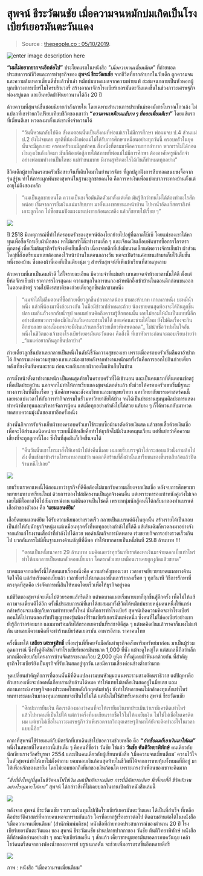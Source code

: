 
สุพจน์ ธีระวัฒนชัย เมื่อความจนหมักบ่มเกิดเป็นโรงเบียร์เยอรมันตะวันแดง
===

> Source : [thepeople.co : 05/10/2019](https://thepeople.co/supote-teerawatanachai-tawandang-german-brewery/?fbclid=IwAR1kTtIpy4YVdAf8eHZ1V08SvgTY10CTTnt5og43aemORB5ARjDEcHXPkK0).

![enter image description here](https://thepeople.co/wp-content/uploads/2019/10/%E0%B8%AA%E0%B8%B8%E0%B8%9E%E0%B8%88%E0%B8%99%E0%B9%8C-%E0%B8%98%E0%B8%B5%E0%B8%A3%E0%B8%B0%E0%B8%A7%E0%B8%B1%E0%B8%92%E0%B8%99%E0%B8%8A%E0%B8%B1%E0%B8%A2_Website_1200x628.jpg)

**“ผมไม่อยากยากจนอีกต่อไป”** ประโยคแรกในหนังสือ *"เมื่อความจนเฆี่ยนตีผม"* ที่ถ่ายทอดประสบการณ์ชีวิตและการทำธุรกิจของ **สุพจน์ ธีระวัฒนชัย** จากชีวิตที่ยากลำบากในวัยเด็ก ถูกความจนและความล้มเหลวเฆี่ยนตีซ้ำแล้วซ้ำเล่า หมักบ่มบาดแผลจากความพ่ายแพ้ สะสมจนกลายเป็นหัวหอกผู้บุกเบิกวงการเบียร์ไมโครบริวเวอรี่ สร้างอาณาจักรโรงเบียร์เยอรมันตะวันแดงขึ้นในช่วงภาวะเศรษฐกิจฟองสบู่แตก และยืนหยัดฝ่าฟันยาวนานได้ถึง 20 ปี

ด้วยความที่สุพจน์ชื่นชอบนิยายกำลังภายใน โดยเฉพาะสำนวนการประพันธ์ของมังกรโบราณโกวเล้ง ไม่แปลกที่เขาร่ายกวีเปรียบเทียบชีวิตของเขาว่า  **_“ความจนเหมือนแส้บาง ๆ ที่คอยเฆี่ยนตีเรา”_**  โดยแส้แรกที่เฆี่ยนตีเขา หวดลงมาตั้งแต่เขาเพิ่งจำความได้

>“วันนี้หวนกลับไปคิด สังคมตอนนั้นเป็นสังคมที่พ่อแม่เราไม่มีการศึกษา พ่อผมจบ ป.4 ส่วนแม่ ป.2 ยังไม่จบเลย ญาติพี่น้องฝั่งพ่อแม่ไม่ได้รับการศึกษาเหมือนอย่างทุกวันนี้ ครอบครัวในยุคนั้นจะมีลูกเยอะ ครอบครัวผมมีลูกห้าคน สิ่งหนึ่งที่ตามมาคือความยากลำบาก พวกเราไม่ได้กอดเงินถุงเงินถังเกิดมา มันก็ต้องต่อสู้ภายใต้สภาพที่พ่อแม่ไม่มีการศึกษา ต้องอาศัยครูพักลักจำ อย่างพ่อผมทำงานปั๊มโลหะ แม่ทำขนมขาย มีงานสุจริตอะไรได้เงินก็ทำหมดทุกอย่าง”

ชีวิตเด็กผู้ชายในครอบครัวเชื้อสายจีนที่เติบโตมาในย่านวรจักร ที่ถูกปลูกฝังการสืบทอดขนบขงจื้อจากรุ่นสู่รุ่น ทำให้ภาระผูกพันของสุพจน์ในฐานะลูกชายคนโต คือการหาเงินเพื่อแบ่งเบาภาระทางบ้านตั้งแต่อายุไม่ถึงสองหลัก

>“ผมเป็นลูกชายคนโต ความเป็นขงจื้อมันติดตัวมาตั้งแต่เด็ก มันรู้สึกว่าทนไม่ได้ต้องทำอะไรสักหน่อย เริ่มจากการยืมเงินแม่มาสิบบาท มาตั้งแผงขายขนมหน้าบ้าน ไปหาน้ำอัดแก๊สตราสิงห์เกาะลูกโลก ไปซื้อขนมปังแผงมาแบ่งขายก้อนละสลึง แล้วก็ขยายไปเรื่อย ๆ”

![](https://thepeople.co/wp-content/uploads/2019/10/JON-1-200-pdf-7-8-62_Page_107_Image_0001-300x135.jpg)

ปี 2518 มีเหตุการณ์ที่ทำให้ครอบครัวของสุพจน์ต้องโยกย้ายไปอยู่ที่ตลาดโบ๊เบ๊ โดยแม่ของเขาได้หาทุนเพื่อซื้อจักรเย็บผ้ามือสอง หาไม้มาทำโต๊ะทำงานเล็ก ๆ และเจียดเงินเกือบพันบาทซื้อกรรไกรตราตุ๊กตาคู่ เพื่อเริ่มต้นธุรกิจรับจ้างตัดเย็บเสื้อผ้า เนื่องจากตึกที่เซ้งมีขนาดเล็กแค่พอวางจักรเย็บผ้า ผ้าส่วนใหญ่ที่สั่งเตรียมมาเลยต้องกองไว้หน้าบ้านในตอนกลางวัน พอจะเปิดร้านค่อยขนเข้ามาเก็บไว้เต็มชั้นหนึ่งของบ้าน ซึ่งกองผ้านี่เองที่เป็นเตียงนุ่ม ๆ สำหรับสุพจน์ที่เพิ่งเข้าเรียนที่สวนกุหลาบ

ด้วยความที่เขาเป็นคนหัวดี ใส่ใจรายละเอียด มีความจำที่แม่นยำ เขาเลยจดจำห้วงเวลานั้นได้ดี ตั้งแต่ยี่ห้อจักรเย็บผ้า ราคากรรไกรสุดคม ความสนุกในการขนกองผ้าหนักอึ้งเข้าบ้านในตอนดึกก่อนขนออกในตอนเช้าตรู่ รวมไปถึงรสชาติของก๋วยเตี๋ยวลูกชิ้นปลาชามหนึ่ง

>“ผมจำได้ไม่ลืมตอนที่ซื้อก๋วยเตี๋ยวลูกชิ้นปลาตลาดน้อย ชามละห้าบาท เกาเหลาหนึ่ง บะหมี่น้ำหนึ่ง แล้วพี่น้องมานั่งล้อมวงกัน ในมือมีข้าวเปล่าคนละถ้วย น้องชายคนสุดท้องจะได้กินลูกชิ้นปลา ผมกินถั่วงอกกับน้ำซุป พอผมย้อนคิดถึงความรู้สึกตอนนั้น เลยไม่ยอมให้มันเป็นแบบนี้อีก อย่างน้อยพวกเราต้องมีเงินกินกันคนละชามให้ได้ ขอแค่คนละชามได้ไหม ยังไม่คิดเรื่องจะกินอีกชามเลย ตอนนี้ผมพอจะมีเงินแล้วเลยสั่งก๋วยเตี๋ยวพิเศษตลอด”_ ไม่น่าเชื่อว่าปมในใจอันหนึ่งในชีวิตของเจ้าของโรงเบียร์เยอรมันตะวันแดง คือสิ่งนี้ ที่เขาหัวเราะก่อนจะตอบเรียบง่ายว่า _“ผมแค่อยากกินลูกชิ้นปลาบ้าง”

ก๋วยเตี๋ยวลูกชิ้นปลาเลยกลายเป็นหนึ่งในดัชนีชี้วัดความสุขของเขา เพราะเมื่อครอบครัวเริ่มลืมตาอ้าปากได้ กิจกรรมแห่งความสุขของเขาและน้องชายหลังจากทำงานหนักมาทั้งวันคือการออกไปกินก๋วยเตี๋ยวหลังเที่ยงคืนกันคนละชาม ก่อนจะกลับมายกผ้ากองโตเข้าเก็บในบ้าน

การตั้งหน้าตั้งตาทำงานหนัก เป็นคนสุดท้ายในครอบครัวที่ได้เข้านอน และเป็นคนแรกที่ตื่นตอนเช้าตรู่เพื่อเปิดประตูบ้าน นอกจากไม่ทำให้การเรียนของสุพจน์ตกต่ำแล้ว ยังช่วยให้ครอบครัวเขาเริ่มมีฐานะทางการเงินที่ดีขึ้นเรื่อย ๆ นักศึกษาคณะสังคมวิทยาและมานุษยวิทยา มหาวิทยาลัยธรรมศาสตร์คนนี้ เลยพอแบ่งเวลาให้กับการทำกิจกรรมในรั้วมหาวิทยาลัยได้บ้าง จนได้เป็นประธานชุมนุมศิลปะการแสดง ทำหน้าที่หาทุนและบริหารจัดการผู้คน แต่เมื่อทุกอย่างกำลังไปได้สวย แส้บาง ๆ ก็ได้หวนกลับมาหวดทดสอบความมุ่งมั่นของเขาอีกครั้งหนึ่ง

ช่วงนั้นกิจการรับจ้างเย็บผ้าของครอบครัวเขาใช้ระบบซื้อผ้ามาตัดด้วยเงินสด แล้วขายเสื้อด้วยเงินเชื่อ เพื่อจะได้ส่วนลดนิดหน่อย ระบบนี้มีข้อเสียคือทำให้ธุรกิจไม่มีเงินสดหมุนเวียน แต่ที่แย่กว่าคือความเสี่ยงที่จะถูกลูกหนี้โกง ซึ่งในที่สุดมันก็เกิดขึ้นจนได้

>“คืนวันนั้นเขาโทรมาสั่งให้เอาผ้าไปส่งคืนนี้เลย ผมเลยรีบบรรจุผ้าใส่กระสอบแล้วนั่งสามล้อไปส่ง ตื่นเช้ามาข้างร้านโทรมาบอกแม่ว่า พอตกดึกร้านที่สั่งผ้านั้นเขารีบขนของขึ้นรถสิบล้อแล้วปิดร้านหนีไปเลย”

![](https://thepeople.co/wp-content/uploads/2019/10/JON-1-200-pdf-7-8-62_Page_022_Image_0001-199x300.jpg)

บทเรียนราคาแพงนี้ได้สอนเขาว่าธุรกิจที่ดีคือต้องไม่แบกรับความเสี่ยงจากเงินเชื่อ หลังจบการศึกษาเขาพยายามหาบทเรียนใหม่ ด้วยการลองไปสมัครงานเป็นลูกจ้างคนอื่น แต่เพราะหารองเท้าหนังคู่เก่งไม่เจอเลยไม่มีโอกาสได้ไปสัมภาษณ์งาน แต่นั่นอาจเป็นโชคดี เพราะหนุ่มนักสู้คนนี้ได้กลับมาลองทำแบรนด์เสื้อผ้าของตัวเอง คือ **‘แยมแอนด์ยิม’**

เสื้อยืดแยมแอนด์ยิม ได้รับความนิยมอย่างรวดเร็ว กลายเป็นแบรนด์ดังในยุคนั้น สร้างรายได้เป็นกอบเป็นกำให้กับนักธุรกิจหนุ่ม แต่เหมือนทุกครั้งที่พอทุกอย่างกำลังไปได้ดี แส้เส้นเดิมก็หวดลงมาอย่างจัง จากเถ้าแก่โรงงานเสื้อผ้าที่กำลังไปได้สวย พอดำเนินกิจการผิดพลาด เร่งขยายกิจการอย่างรวดเร็วเกินไป บวกกันการไม่มีพื้นฐานทางด้านบัญชีที่ดีพอ ทำให้เขากลายเป็นหนี้ทันที 29.8 ล้านบาท !!!

>“ตอนเป็นหนี้ธนาคาร 29 ล้านบาท ผมคิดเลยว่าทุกวินาทีเราต้องหาเงินมาจ่ายดอกเบี้ยเท่าไหร่ ทำให้ผมกลายเป็นคนกลัวดอกเบี้ยมาก โคตรกลัวเลย เหมือนเราเคยถูกงูกัดแล้วขยาด”

บาดแผลจากแส้ครั้งนี้ได้สอนเขาเรื่องหนึ่งคือ ความสำคัญของเวลา เวลาอาจเยียวยาบาดแผลทางด้านจิตใจได้ แต่สำหรับดอกเบี้ยแล้ว เวลายิ่งเร่งให้บาดแผลนั้นเลวร้ายลงเรื่อย ๆ ทุกวินาที วิธีการรักษาที่ตรงจุดที่สุดคือ เร่งจัดการหนี้สินให้หมดโดยเร็วเพื่อให้ธุรกิจอยู่รอด

แม้ชีวิตของสุพจน์จะเต็มไปด้วยรอยแส้กรีดลึก แต่พอบาดแผลเริ่มหายเขาก็ลุกขึ้นสู้อีกครั้ง เพื่อไม่ให้แส้ความจนเฆี่ยนตีได้อีก ครั้งนี้ประสบการณ์ที่เขาได้สะสมมาทั้งชีวิตได้หมักบ่มชายหนุ่มคนหนึ่งให้แกร่งกล้าพร้อมจะเผชิญกับความท้าทายครั้งใหม่ นั่นคือการทำโรงเบียร์ สุพจน์เกิดความคิดจะทำโรงเบียร์ ตอนได้ไปงานฉลองรับปริญญาของรุ่นน้องที่ร้านเบียร์เยอรมันแห่งหนึ่ง ซึ่งคนที่ไม่ใช่คอเบียร์อย่างเขายังรู้สึกว่าอร่อยมาก แถมมาพร้อมกับไส้กรอกเยอรมันที่รสชาติดีสุด ๆ แต่พอคิดเงินแล้วราคาก็แพงไม่แพ้กัน เขาเลยมีความคิดที่จะทำร้านเบียร์สดเยอรมัน อาหารอีสาน ราคาคนไทย

ครั้งนี้เขาได้  **เสถียร เศรษฐสิทธิ์**  เพื่อนรุ่นพี่ที่เคยจับมือกันทำธุรกิจอสังหาริมทรัพย์มาก่อน มาเป็นผู้ร่วมอุดมการณ์ ซึ่งทั้งคู่ตัดสินใจทำโรงเบียร์เยอรมันขนาด 1,000 ที่นั่ง แม้จะดูใหญ่โต แต่สเกลนี้ถือว่าเล็กมากเมื่อเทียบกับโครงการบ้านจัดสรรขนาดเกือบ 2,000 ยูนิต ที่ทั้งคู่เคยฝ่าฟันมาด้วยกัน ที่สำคัญธุรกิจโรงเบียร์ยังเป็นธุรกิจที่รับเงินสดอยู่ทุกวัน เลยมีความเสี่ยงค่อนข้างต่ำกว่ามาก

จุดเปลี่ยนสำคัญคือการที่ตอนนั้นมีที่ดินแปลงงามบนหัวมุมถนนพระรามสามตัดนราธิวาส แต่ปัญหาคือตัวเขาเองเพิ่งจะปลดหนี้เกือบสามสิบล้านได้หมด ทำให้แทบไม่เหลือเงินสดอยู่ในมือเลย แถมสถานการณ์เศรษฐกิจของประเทศไทยหลังวิกฤตต้มยำกุ้ง ยังทำให้หลายคนไม่กล้าลงทุนสักเท่าไหร่ หนทางระดมเงินมาลงทุนเลยแทบจะเป็นไปไม่ได้ แต่นั่นไม่ใช่สำหรับคนอย่าง สุพจน์ ธีระวัฒนชัย

>“ศิลปะการยืมเงิน คือเราต้องมองว่าคนที่จะให้เรายืมเงินเขาประเมินว่าเรามีเครดิตเท่าไหร่ แล้วไปหาคนที่เป็นไปได้ แต่กว่าครึ่งที่ผมเขียนรายชื่อไว้ไม่ให้ผมยืมเงิน ไม่ใช่ไม่เชื่อในเครดิตผม แต่เขาไม่เชื่อในภาวะเศรษฐกิจว่าเพิ่งรอดจากวิกฤตเศรษฐกิจมาได้ยังจะคิดทำอะไรในเวลาแบบนี้อีก”  


คาถาที่สุพจน์ใช้ร่ายมนต์กับมิตรรักที่เขาเดินเข้าไปขอความช่วยเหลือ คือ  **_“ถ้าเชื่อผมก็เอาเงินมาให้ผม”_** หนึ่งในสหายที่โดนคาถานี้เข้าเต็ม ๆ คือคนที่ชื่อว่า วันชัย ใช่แล้ว  **วันชัย ตันติวิทยาพิทักษ์**  คนเดียวกับนักเขียนรางวัลศรีบูรพา 2554 และเป็นคนเดียวกับผู้เขียนหนังสือ ‘เมื่อความจนเฆี่ยนตีผม’ ความไว้ใจในตัวสุพจน์ทำให้เขาไม่ตั้งคำถาม ยอมหอบเงินก้อนสุดท้ายในชีวิตที่ได้จากการขายหุ้นทั้งหมดที่มีอยู่ มาให้เพื่อนรักของเขายืม โดยไม่ยอมบอกถึงที่มาของเงินก้อนโต เพราะเกรงว่าเพื่อนของเขาจะคิดมาก

_“สิ่งที่ยิ่งใหญ่ที่สุดในชีวิตคนไม่ใช่เงิน แต่เป็นกัลยาณมิตร การที่มีกัลยาณมิตร มีเพื่อนที่ดี ชีวิตอับจนอย่างไรคุณจะไม่ตาย”_  สุพจน์ ได้กล่าวสิ่งที่ไม่เคยบอกในงานเปิดตัวหนังสือเล่มนี้

![](https://thepeople.co/wp-content/uploads/2019/10/JON-1-200-pdf-7-8-62_Page_199_Image_0001-211x300.jpg)

หลังจาก สุพจน์ ธีระวัฒนชัย รวบรวมเงินทุนไปเปิดโรงเบียร์เยอรมันตะวันแดง ได้เป็นที่สำเร็จ ที่เหลือคือประวัติศาสตร์ที่หลายคนพอจะทราบกันแล้ว ใครที่อยากรู้เรื่องราวต่อไป ติดตามอ่านต่อได้ในหนังสือ ‘เมื่อความจนเฆี่ยนตีผม’ (สำนักพิมพ์มติชน) หนังสือที่ถ่ายทอดประสบการณ์ของตำนาน 20 ปี โรงเบียร์เยอรมันตะวันแดง ของ สุพจน์ ธีระวัฒนชัย ผ่านปลายปากกาของ วันชัย ตันติวิทยาพิทักษ์ หนังสือดีที่ถ้าพลิกอ่านอย่างช้า ๆ ขณะจิบเบียร์สดเย็น ๆ สักแก้ว เคี้ยวขาหมูเยอรมันทอดกรอบควันฉุย เคล้าโชว์ดนตรีสดจากวงฟองน้ำของอาจารย์ บรูซ แกสตัน จะช่วยเพิ่มอรรถรสขึ้นอีกหลายดีกรี

![](https://thepeople.co/wp-content/uploads/2019/10/1235579-300x200.jpg)

ภาพ : หนังสือ “เมื่อความจนเฆี่ยนตีผม”
<!--stackedit_data:
eyJoaXN0b3J5IjpbMTQ5OTc1NDE0XX0=
-->